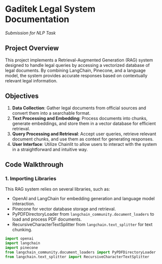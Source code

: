 # Gaditek Legal System Documentation  
*Submission for NLP Task*

## Project Overview
This project implements a Retrieval-Augmented Generation (RAG) system designed to handle legal queries by accessing a vectorized database of legal documents. By combining LangChain, Pinecone, and a language model, the system provides accurate responses based on contextually relevant legal information.

## Objectives
1. **Data Collection**: Gather legal documents from official sources and convert them into a searchable format.
2. **Text Processing and Embedding**: Process documents into chunks, generate embeddings, and store them in a vector database for efficient retrieval.
3. **Query Processing and Retrieval**: Accept user queries, retrieve relevant document chunks, and use them as context for generating responses.
4. **User Interface**: Utilize Chainlit to allow users to interact with the system in a straightforward and intuitive way.

## Code Walkthrough
### 1. Importing Libraries  
This RAG system relies on several libraries, such as:
- OpenAI and LangChain for embedding generation and language model interaction.
- Pinecone for vector database storage and retrieval.
- PyPDFDirectoryLoader from `langchain_community.document_loaders` to load and process PDF documents.
- RecursiveCharacterTextSplitter from `langchain.text_splitter` for text chunking.

```python
import openai
import langchain
import pinecone
from langchain_community.document_loaders import PyPDFDirectoryLoader
from langchain.text_splitter import RecursiveCharacterTextSplitter
